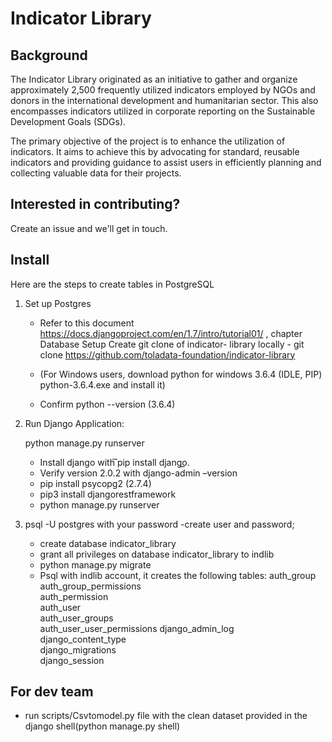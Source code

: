# Indicator Library

## Background

The Indicator Library originated as an initiative to gather and organize approximately 2,500 frequently utilized indicators employed by NGOs and donors in the international development and humanitarian sector. This also encompasses indicators utilized in corporate reporting on the Sustainable Development Goals (SDGs).

The primary objective of the project is to enhance the utilization of indicators. It aims to achieve this by advocating for standard, reusable indicators and providing guidance to assist users in efficiently planning and collecting valuable data for their projects.

## Interested in contributing?

Create an issue and we'll get in touch.

## Install

Here are the steps to create tables in PostgreSQL
1. Set up Postgres
      * Refer to this document https://docs.djangoproject.com/en/1.7/intro/tutorial01/ , chapter Database Setup
      Create git clone of indicator- library locally - git clone https://github.com/toladata-foundation/indicator-library
     
      * (For Windows users, download python for windows 3.6.4 (IDLE, PIP) python-3.6.4.exe and install it)
      * Confirm python --version (3.6.4)
     
2. Run Django Application:

      python manage.py runserver
      * Install django with ͞pip install django͟. 
      * Verify version 2.0.2 with django-admin –version
      * pip install psycopg2  (2.7.4)
      * pip3 install djangorestframework
      * python manage.py runserver
      
3. psql -U postgres with your password -create user and password; 
      * create database indicator_library 
      * grant all privileges on database indicator_library to indlib 
      * python manage.py migrate
      * Psql with indlib account, it creates the following tables: 
            auth_group      
            auth_group_permissions    
            auth_permission            
            auth_user             
            auth_user_groups           
            auth_user_user_permissions 
            django_admin_log           
            django_content_type             
            django_migrations  
            django_session
            
## For dev team
* run scripts/Csvtomodel.py file with the clean dataset provided in the django shell(python manage.py shell)
